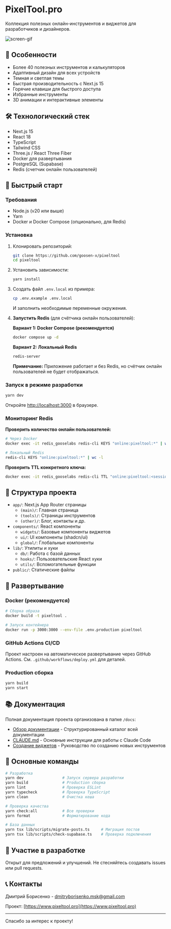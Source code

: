 # PixelTool.pro

Коллекция полезных онлайн-инструментов и виджетов для разработчиков и
дизайнеров.

![screen-gif](/public/images/readme.gif)

## 🌟 Особенности

- Более 40 полезных инструментов и калькуляторов
- Адаптивный дизайн для всех устройств
- Темная и светлая темы
- Быстрая производительность с Next.js 15
- Горячие клавиши для быстрого доступа
- Избранные инструменты
- 3D анимации и интерактивные элементы

## 🛠 Технологический стек

- Next.js 15
- React 18
- TypeScript
- Tailwind CSS
- Three.js / React Three Fiber
- Docker для развертывания
- PostgreSQL (Supabase)
- Redis (счетчик онлайн пользователей)

## 🚀 Быстрый старт

### Требования

- Node.js (v20 или выше)
- Yarn
- Docker и Docker Compose (опционально, для Redis)

### Установка

1. Клонировать репозиторий:

   ```bash
   git clone https://github.com/goosen-x/pixeltool
   cd pixeltool
   ```

2. Установить зависимости:

   ```bash
   yarn install
   ```

3. Создать файл `.env.local` из примера:

   ```bash
   cp .env.example .env.local
   ```

   И заполнить необходимые переменные окружения.

4. **Запустить Redis** (для счётчика онлайн пользователей):
   
   **Вариант 1: Docker Compose (рекомендуется)**
   ```bash
   docker compose up -d
   ```
   
   **Вариант 2: Локальный Redis**
   ```bash
   redis-server
   ```
   
   **Примечание:** Приложение работает и без Redis, но счётчик онлайн пользователей не будет отображаться.

### Запуск в режиме разработки

```bash
yarn dev
```

Откройте [http://localhost:3000](http://localhost:3000) в браузере.

### Мониторинг Redis

**Проверить количество онлайн пользователей:**
```bash
# Через Docker
docker exec -it redis_gooselabs redis-cli KEYS "online:pixeltool:*" | wc -l

# Локальный Redis
redis-cli KEYS "online:pixeltool:*" | wc -l
```

**Проверить TTL конкретного ключа:**
```bash
docker exec -it redis_gooselabs redis-cli TTL "online:pixeltool:<session_id>"
```

## 📁 Структура проекта

- `app/`: Next.js App Router страницы
  - `(main)/`: Главная страница
  - `(tools)/`: Страницы инструментов
  - `(other)/`: Блог, контакты и др.
- `components/`: React компоненты
  - `widgets/`: Базовые компоненты виджетов
  - `ui/`: UI компоненты (shadcn/ui)
  - `global/`: Глобальные компоненты
- `lib/`: Утилиты и хуки
  - `db/`: Работа с базой данных
  - `hooks/`: Пользовательские React хуки
  - `utils/`: Вспомогательные функции
- `public/`: Статические файлы

## 🚢 Развертывание

### Docker (рекомендуется)

```bash
# Сборка образа
docker build -t pixeltool .

# Запуск контейнера
docker run -p 3000:3000 --env-file .env.production pixeltool
```

### GitHub Actions CI/CD

Проект настроен на автоматическое развертывание через GitHub Actions. См.
`.github/workflows/deploy.yml` для деталей.

### Production сборка

```bash
yarn build
yarn start
```

## 📚 Документация

Полная документация проекта организована в папке `/docs`:

- [Обзор документации](docs/README.md) - Структурированный каталог всей
  документации
- [CLAUDE.md](CLAUDE.md) - Основные инструкции для работы с Claude Code
- [Создание виджетов](docs/guides/WIDGET_CREATION_GUIDE.md) - Руководство по
  созданию новых инструментов

## 🎯 Основные команды

```bash
# Разработка
yarn dev                 # Запуск сервера разработки
yarn build               # Production сборка
yarn lint                # Проверка ESLint
yarn typecheck           # Проверка TypeScript
yarn clean               # Очистка кеша

# Проверка качества
yarn check:all           # Все проверки
yarn format              # Форматирование кода

# База данных
yarn tsx lib/scripts/migrate-posts.ts     # Миграция постов
yarn tsx lib/scripts/check-supabase.ts    # Проверка подключения
```

## 🤝 Участие в разработке

Открыт для предложений и улучшений. Не стесняйтесь создавать issues или pull
requests.

## 📞 Контакты

Дмитрий Борисенко -
[dmitryborisenko.msk@gmail.com](mailto:dmitryborisenko.msk@gmail.com)

Проект: [https://www.pixeltool.pro](https://www.pixeltool.pro)

---

Спасибо за интерес к проекту!
